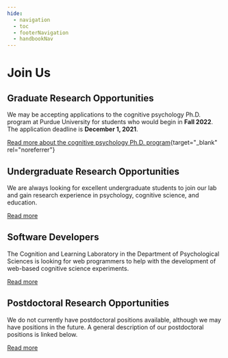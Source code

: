 ```yaml
---
hide:
  - navigation
  - toc
  - footerNavigation
  - handbookNav
---
```


# Join Us

## Graduate Research Opportunities

We may be accepting applications to the cognitive psychology Ph.D. program at Purdue University for students who would begin in **Fall 2022**. The application deadline is **December 1, 2021**.

[Read more about the cognitive psychology Ph.D. program](http://www.purdue.edu/hhs/psy/graduate/graduate_training_areas/cognitive_psychology/index.html){target="_blank" rel="noreferrer"}


## Undergraduate Research Opportunities

We are always looking for excellent undergraduate students to join our lab and gain research experience in psychology, cognitive science, and education.

[Read more](./joinus/psy390.md)


## Software Developers

The Cognition and Learning Laboratory in the Department of Psychological Sciences is looking for web programmers to help with the development of web-based cognitive science experiments.

[Read more](./joinus/programmers.md)


## Postdoctoral Research Opportunities
        
We do not currently have postdoctoral positions available, although we may have positions in the future. A general description of our postdoctoral positions is linked below.

[Read more](./joinus/postdocs.md)
